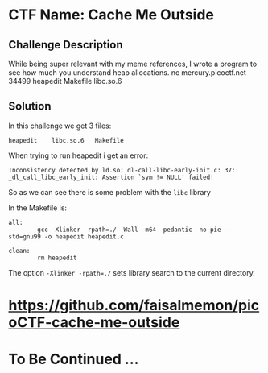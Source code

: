 # CTF Name: Cache Me Outside

## Challenge Description

While being super relevant with my meme references, I wrote a program to see how much you understand heap allocations. nc mercury.picoctf.net 34499 heapedit Makefile libc.so.6

## Solution

In this challenge we get 3 files:
```
heapedit    libc.so.6   Makefile
```

When trying to run heapedit i get an error:
```
Inconsistency detected by ld.so: dl-call-libc-early-init.c: 37: _dl_call_libc_early_init: Assertion `sym != NULL' failed!
```

So as we can see there is some problem with the `libc` library

In the Makefile is:
```
all:
        gcc -Xlinker -rpath=./ -Wall -m64 -pedantic -no-pie --std=gnu99 -o heapedit heapedit.c

clean:
        rm heapedit
```

The option `-Xlinker -rpath=./` sets library search to the current directory.


# https://github.com/faisalmemon/picoCTF-cache-me-outside


# To Be Continued ...